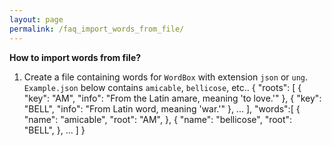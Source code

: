 ```yaml
---
layout: page
permalink: /faq_import_words_from_file/
---
```

**How to import words from file?**
1. Create a file containing words for `WordBox` with extension `json` or `ung`. `Example.json` below contains `amicable`, `bellicose`, etc..
{
    "roots": [
        {
            "key": "AM",
            "info": "From the Latin amare, meaning 'to love.'"
        },
        {
            "key": "BELL",
            "info": "From Latin word, meaning 'war.'"
        },
        ...
    ],
    "words":[
        {
            "name": "amicable",
            "root": "AM",
        },
        {
            "name": "bellicose",
            "root": "BELL",
        },
        ...
    ]
}
